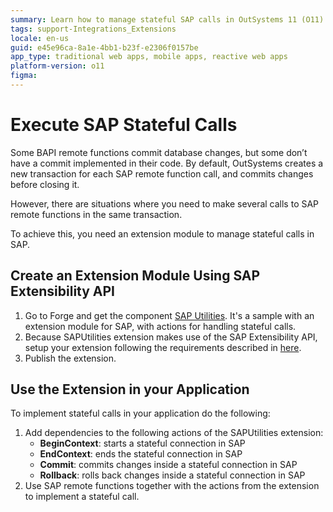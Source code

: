 ```yaml
---
summary: Learn how to manage stateful SAP calls in OutSystems 11 (O11) using an extension module with the SAP Extensibility API.
tags: support-Integrations_Extensions
locale: en-us
guid: e45e96ca-8a1e-4bb1-b23f-e2306f0157be
app_type: traditional web apps, mobile apps, reactive web apps
platform-version: o11
figma:
---
```


# Execute SAP Stateful Calls

Some BAPI remote functions commit database changes, but some don’t have a commit implemented in their code. By default, OutSystems creates a new transaction for each SAP remote function call, and commits changes before closing it.

However, there are situations where you need to make several calls to SAP remote functions in the same transaction.

To achieve this, you need an extension module to manage stateful calls in SAP.

## Create an Extension Module Using SAP Extensibility API

1. Go to Forge and get the component [SAP Utilities](<http://www.outsystems.com/forge/component/1012/sap-utilities/>). It's a sample with an extension module for SAP, with actions for handling stateful calls.
1. Because SAPUtilities extension makes use of the SAP Extensibility API, setup your extension following the requirements described in [here](<../../ref/apis/sap-extensibility-api.md>).
1. Publish the extension.

## Use the Extension in your Application

To implement stateful calls in your application do the following:

1. Add dependencies to the following actions of the SAPUtilities extension:
    * **BeginContext**: starts a stateful connection in SAP
    * **EndContext**: ends the stateful connection in SAP
    * **Commit**: commits changes inside a stateful connection in SAP
    * **Rollback**: rolls back changes inside a stateful connection in SAP
2. Use SAP remote functions together with the actions from the extension to implement a stateful call. 
